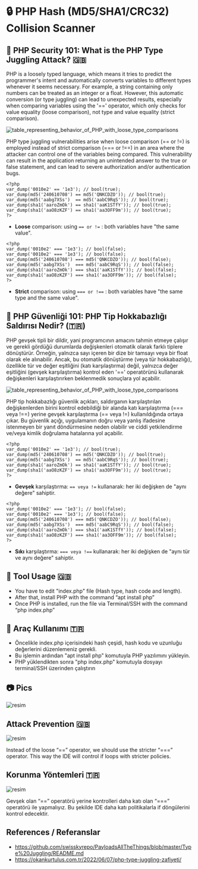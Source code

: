 # :lock: PHP Hash (MD5/SHA1/CRC32) Collision Scanner 

## :rocket: PHP Security 101: What is the PHP Type Juggling Attack? 🇬🇧
PHP is a loosely typed language, which means it tries to predict the programmer's intent and automatically converts variables to different types whenever it seems necessary. For example, a string containing only numbers can be treated as an integer or a float. However, this automatic conversion (or type juggling) can lead to unexpected results, especially when comparing variables using the '==' operator, which only checks for value equality (loose comparison), not type and value equality (strict comparison).

![table_representing_behavior_of_PHP_with_loose_type_comparisons](https://github.com/user-attachments/assets/aacfd188-5a7c-43ff-9026-26be1a787c91)

PHP type juggling vulnerabilities arise when loose comparison (== or !=) is employed instead of strict comparison (=== or !==) in an area where the attacker can control one of the variables being compared. This vulnerability can result in the application returning an unintended answer to the true or false statement, and can lead to severe authorization and/or authentication bugs.

```
<?php
var_dump('0010e2' == '1e3'); // bool(true);
var_dump(md5('240610708') == md5('QNKCDZO')); // bool(true);
var_dump(md5('aabg7XSs')  == md5('aabC9RqS')); // bool(true);
var_dump(sha1('aaroZmOk') == sha1('aaK1STfY')); // bool(true);
var_dump(sha1('aaO8zKZF') == sha1('aa3OFF9m')); // bool(true);
?>
```
- **Loose** comparison: using `== or !=` : both variables have "the same value".

```
<?php
var_dump('0010e2' === '1e3'); // bool(false);
var_dump('0010e2' === '1e3'); // bool(false);
var_dump(md5('240610708') === md5('QNKCDZO')); // bool(false);
var_dump(md5('aabg7XSs')  === md5('aabC9RqS')); // bool(false);
var_dump(sha1('aaroZmOk') === sha1('aaK1STfY')); // bool(false);
var_dump(sha1('aaO8zKZF') === sha1('aa3OFF9m')); // bool(false);
?>
```

- **Strict** comparison: using `=== or !==` : both variables have "the same type and the same value".

## :rocket: PHP Güvenliği 101: PHP Tip Hokkabazlığı Saldırısı Nedir? (🇹🇷)
PHP gevşek tipli bir dildir, yani programcının amacını tahmin etmeye çalışır ve gerekli gördüğü durumlarda değişkenleri otomatik olarak farklı tiplere dönüştürür. Örneğin, yalnızca sayı içeren bir dize bir tamsayı veya bir float olarak ele alınabilir. Ancak, bu otomatik dönüştürme (veya tür hokkabazlığı), özellikle tür ve değer eşitliğini (katı karşılaştırma) değil, yalnızca değer eşitliğini (gevşek karşılaştırma) kontrol eden '==' operatörünü kullanarak değişkenleri karşılaştırırken beklenmedik sonuçlara yol açabilir.

![table_representing_behavior_of_PHP_with_loose_type_comparisons](https://github.com/user-attachments/assets/aacfd188-5a7c-43ff-9026-26be1a787c91)

PHP tip hokkabazlığı güvenlik açıkları, saldırganın karşılaştırılan değişkenlerden birini kontrol edebildiği bir alanda katı karşılaştırma (=== veya !==) yerine gevşek karşılaştırma (== veya !=) kullanıldığında ortaya çıkar. Bu güvenlik açığı, uygulamanın doğru veya yanlış ifadesine istenmeyen bir yanıt döndürmesine neden olabilir ve ciddi yetkilendirme ve/veya kimlik doğrulama hatalarına yol açabilir.

```
<?php
var_dump('0010e2' == '1e3'); // bool(true);
var_dump(md5('240610708') == md5('QNKCDZO')); // bool(true);
var_dump(md5('aabg7XSs')  == md5('aabC9RqS')); // bool(true);
var_dump(sha1('aaroZmOk') == sha1('aaK1STfY')); // bool(true);
var_dump(sha1('aaO8zKZF') == sha1('aa3OFF9m')); // bool(true);
?>
```
- **Gevşek** karşılaştırma: `== veya !=` kullanarak: her iki değişken de "aynı değere" sahiptir.
```
<?php
var_dump('0010e2' === '1e3'); // bool(false);
var_dump('0010e2' === '1e3'); // bool(false);
var_dump(md5('240610708') === md5('QNKCDZO')); // bool(false);
var_dump(md5('aabg7XSs')  === md5('aabC9RqS')); // bool(false);
var_dump(sha1('aaroZmOk') === sha1('aaK1STfY')); // bool(false);
var_dump(sha1('aaO8zKZF') === sha1('aa3OFF9m')); // bool(false);
?>
```
- **Sıkı** karşılaştırma: `=== veya !==` kullanarak: her iki değişken de "aynı tür ve aynı değere" sahiptir.

## :runner: Tool Usage 🇬🇧
 - You have to edit "index.php" file (Hash type, hash code and length).
 - After that, install PHP with the command “apt install php”
 - Once PHP is installed, run the file via Terminal/SSH with the command “php index.php”

## :runner: Araç Kullanımı 🇹🇷
 - Öncelikle index.php içerisindeki hash çeşidi, hash kodu ve uzunluğu değerlerini düzenlemeniz gerekli.
 - Bu işlemin ardından "apt install php" komutuyla PHP yazılımını yükleyin.
 - PHP yüklendikten sonra "php index.php" komutuyla dosyayı terminal/SSH üzerinden çalıştırın

## :camera: Pics
![resim](https://github.com/user-attachments/assets/3fb8928c-1532-469a-bbea-c72342345183)


## Attack Prevention 🇬🇧
![resim](https://github.com/user-attachments/assets/703b26cd-821a-4fcf-ae05-dff410a2b09c)

Instead of the loose “==” operator, we should use the stricter “===” operator. This way the IDE will control if loops with stricter policies.

## Korunma Yöntemleri 🇹🇷
![resim](https://github.com/user-attachments/assets/703b26cd-821a-4fcf-ae05-dff410a2b09c)

Gevşek olan “==” operatörü yerine kontrolleri daha katı olan “===” operatörü ile yapmalıyız. Bu şekilde IDE daha katı politikalarla if döngülerini kontrol edecektir.

## References / Referanslar
- https://github.com/swisskyrepo/PayloadsAllTheThings/blob/master/Type%20Juggling/README.md
- https://okankurtulus.com.tr/2022/06/07/php-type-juggling-zafiyeti/
